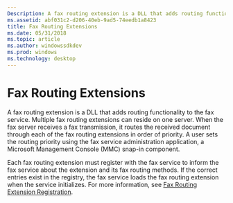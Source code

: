 ```yaml
---
Description: A fax routing extension is a DLL that adds routing functionality to the fax service.
ms.assetid: abf031c2-d206-40eb-9ad5-74eedb1a8423
title: Fax Routing Extensions
ms.date: 05/31/2018
ms.topic: article
ms.author: windowssdkdev
ms.prod: windows
ms.technology: desktop
---
```


# Fax Routing Extensions

A fax routing extension is a DLL that adds routing functionality to the fax service. Multiple fax routing extensions can reside on one server. When the fax server receives a fax transmission, it routes the received document through each of the fax routing extensions in order of priority. A user sets the routing priority using the fax service administration application, a Microsoft Management Console (MMC) snap-in component.

Each fax routing extension must register with the fax service to inform the fax service about the extension and its fax routing methods. If the correct entries exist in the registry, the fax service loads the fax routing extension when the service initializes. For more information, see [Fax Routing Extension Registration](-mfax-fax-routing-extension-registration.md).

 

 



